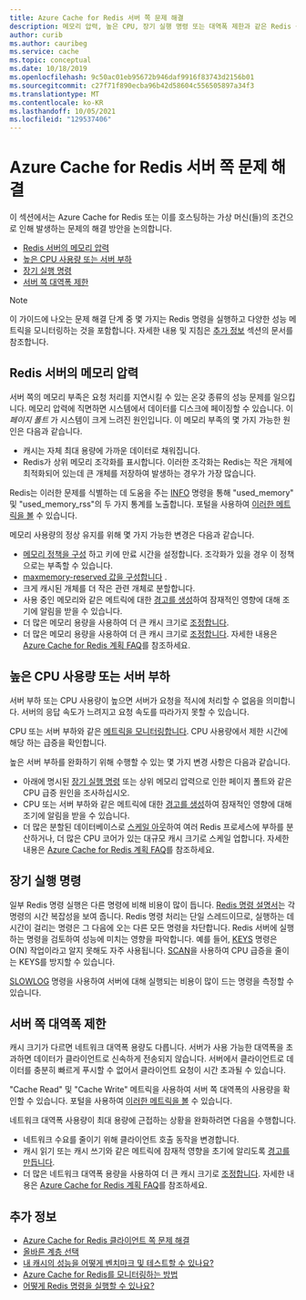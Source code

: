 ```yaml
---
title: Azure Cache for Redis 서버 쪽 문제 해결
description: 메모리 압력, 높은 CPU, 장기 실행 명령 또는 대역폭 제한과 같은 Redis 용 Azure Cache를 사용하여 일반적인 서버 쪽 문제를 해결하는 방법에 대해 알아봅니다.
author: curib
ms.author: cauribeg
ms.service: cache
ms.topic: conceptual
ms.date: 10/18/2019
ms.openlocfilehash: 9c50ac01eb95672b946daf9916f83743d2156b01
ms.sourcegitcommit: c27f71f890ecba96b42d58604c556505897a34f3
ms.translationtype: MT
ms.contentlocale: ko-KR
ms.lasthandoff: 10/05/2021
ms.locfileid: "129537406"
---
```

# <a name="troubleshoot-azure-cache-for-redis-server-side-issues"></a>Azure Cache for Redis 서버 쪽 문제 해결

이 섹션에서는 Azure Cache for Redis 또는 이를 호스팅하는 가상 머신(들)의 조건으로 인해 발생하는 문제의 해결 방안을 논의합니다.

- [Redis 서버의 메모리 압력](#memory-pressure-on-redis-server)
- [높은 CPU 사용량 또는 서버 부하](#high-cpu-usage-or-server-load)
- [장기 실행 명령](#long-running-commands)
- [서버 쪽 대역폭 제한](#server-side-bandwidth-limitation)

> [!NOTE]
> 이 가이드에 나오는 문제 해결 단계 중 몇 가지는 Redis 명령을 실행하고 다양한 성능 메트릭을 모니터링하는 것을 포함합니다. 자세한 내용 및 지침은 [추가 정보](#additional-information) 섹션의 문서를 참조합니다.
>

## <a name="memory-pressure-on-redis-server"></a>Redis 서버의 메모리 압력

서버 쪽의 메모리 부족은 요청 처리를 지연시킬 수 있는 온갖 종류의 성능 문제를 일으킵니다. 메모리 압력에 직면하면 시스템에서 데이터를 디스크에 페이징할 수 있습니다. 이 _페이지 폴트_ 가 시스템이 크게 느려진 원인입니다. 이 메모리 부족의 몇 가지 가능한 원인은 다음과 같습니다.

- 캐시는 자체 최대 용량에 가까운 데이터로 채워집니다.
- Redis가 상위 메모리 조각화를 표시합니다. 이러한 조각화는 Redis는 작은 개체에 최적화되어 있는데 큰 개체를 저장하여 발생하는 경우가 가장 많습니다.

Redis는 이러한 문제를 식별하는 데 도움을 주는 [INFO](https://redis.io/commands/info) 명령을 통해 "used_memory" 및 "used_memory_rss"의 두 가지 통계를 노출합니다. 포털을 사용하여 [이러한 메트릭을 볼](cache-how-to-monitor.md#view-metrics-with-azure-monitor-metrics-explorer) 수 있습니다.

메모리 사용량의 정상 유지를 위해 몇 가지 가능한 변경은 다음과 같습니다.

- [메모리 정책을 구성](cache-configure.md#maxmemory-policy-and-maxmemory-reserved) 하고 키에 만료 시간을 설정합니다. 조각화가 있을 경우 이 정책으로는 부족할 수 있습니다.
- [maxmemory-reserved 값을 구성합니다](cache-configure.md#maxmemory-policy-and-maxmemory-reserved) .
- 크게 캐시된 개체를 더 작은 관련 개체로 분할합니다.
- 사용 중인 메모리와 같은 메트릭에 대한 [경고를 생성](cache-how-to-monitor.md#alerts)하여 잠재적인 영향에 대해 조기에 알림을 받을 수 있습니다.
- 더 많은 메모리 용량을 사용하여 더 큰 캐시 크기로 [조정합니다](cache-how-to-scale.md).
- 더 많은 메모리 용량을 사용하여 더 큰 캐시 크기로 [조정합니다](cache-how-to-scale.md). 자세한 내용은 [Azure Cache for Redis 계획 FAQ](./cache-planning-faq.yml)를 참조하세요.

## <a name="high-cpu-usage-or-server-load"></a>높은 CPU 사용량 또는 서버 부하

서버 부하 또는 CPU 사용량이 높으면 서버가 요청을 적시에 처리할 수 없음을 의미합니다. 서버의 응답 속도가 느려지고 요청 속도를 따라가지 못할 수 있습니다.

CPU 또는 서버 부하와 같은 [메트릭을 모니터링합니다](cache-how-to-monitor.md#view-metrics-with-azure-monitor-metrics-explorer). CPU 사용량에서 제한 시간에 해당 하는 급증을 확인합니다.

높은 서버 부하를 완화하기 위해 수행할 수 있는 몇 가지 변경 사항은 다음과 같습니다.

- 아래에 명시된 [장기 실행 명령](#long-running-commands) 또는 상위 메모리 압력으로 인한 페이지 폴트와 같은 CPU 급증 원인을 조사하십시오.
- CPU 또는 서버 부하와 같은 메트릭에 대한 [경고를 생성](cache-how-to-monitor.md#alerts)하여 잠재적인 영향에 대해 조기에 알림을 받을 수 있습니다.
- 더 많은 분할된 데이터베이스로 [스케일 아웃](cache-how-to-scale.md)하여 여러 Redis 프로세스에 부하를 분산하거나, 더 많은 CPU 코어가 있는 대규모 캐시 크기로 스케일 업합니다. 자세한 내용은 [Azure Cache for Redis 계획 FAQ](./cache-planning-faq.yml)를 참조하세요.

## <a name="long-running-commands"></a>장기 실행 명령

일부 Redis 명령 실행은 다른 명령에 비해 비용이 많이 듭니다. [Redis 명령 설명서](https://redis.io/commands)는 각 명령의 시간 복잡성을 보여 줍니다. Redis 명령 처리는 단일 스레드이므로, 실행하는 데 시간이 걸리는 명령은 그 다음에 오는 다른 모든 명령을 차단합니다. Redis 서버에 실행하는 명령을 검토하여 성능에 미치는 영향을 파악합니다. 예를 들어, [KEYS](https://redis.io/commands/keys) 명령은 O(N) 작업이라고 알지 못해도 자주 사용됩니다. [SCAN](https://redis.io/commands/scan)을 사용하여 CPU 급증을 줄이는 KEYS를 방지할 수 있습니다.

[SLOWLOG](https://redis.io/commands/slowlog) 명령을 사용하여 서버에 대해 실행되는 비용이 많이 드는 명령을 측정할 수 있습니다.

## <a name="server-side-bandwidth-limitation"></a>서버 쪽 대역폭 제한

캐시 크기가 다르면 네트워크 대역폭 용량도 다릅니다. 서버가 사용 가능한 대역폭을 초과하면 데이터가 클라이언트로 신속하게 전송되지 않습니다. 서버에서 클라이언트로 데이터를 충분히 빠르게 푸시할 수 없어서 클라이언트 요청이 시간 초과될 수 있습니다.

"Cache Read" 및 "Cache Write" 메트릭을 사용하여 서버 쪽 대역폭의 사용량을 확인할 수 있습니다. 포털을 사용하여 [이러한 메트릭을 볼](cache-how-to-monitor.md#view-metrics-with-azure-monitor-metrics-explorer) 수 있습니다.

네트워크 대역폭 사용량이 최대 용량에 근접하는 상황을 완화하려면 다음을 수행합니다.

- 네트워크 수요를 줄이기 위해 클라이언트 호출 동작을 변경합니다.
- 캐시 읽기 또는 캐시 쓰기와 같은 메트릭에 잠재적 영향을 초기에 알리도록 [경고를 만듭니다](cache-how-to-monitor.md#alerts).
- 더 많은 네트워크 대역폭 용량을 사용하여 더 큰 캐시 크기로 [조정합니다](cache-how-to-scale.md). 자세한 내용은 [Azure Cache for Redis 계획 FAQ](./cache-planning-faq.yml)를 참조하세요.

## <a name="additional-information"></a>추가 정보

- [Azure Cache for Redis 클라이언트 쪽 문제 해결](cache-troubleshoot-client.md)
- [올바른 계층 선택](cache-overview.md#choosing-the-right-tier)
- [내 캐시의 성능을 어떻게 벤치마크 및 테스트할 수 있나요?](cache-management-faq.yml#how-can-i-benchmark-and-test-the-performance-of-my-cache-)
- [Azure Cache for Redis를 모니터링하는 방법](cache-how-to-monitor.md)
- [어떻게 Redis 명령을 실행할 수 있나요?](cache-development-faq.yml#how-can-i-run-redis-commands-)